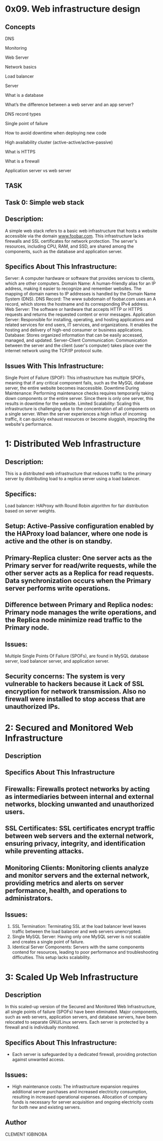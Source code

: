 # 0x09. Web infrastructure design
## Concepts
DNS

Monitoring

Web Server

Network basics

Load balancer

Server

What is a database

What’s the difference between a web server and an app server?

DNS record types

Single point of failure

How to avoid downtime when deploying new code

High availability cluster (active-active/active-passive)

What is HTTPS

What is a firewall

Application server vs web server

## TASK

## Task 0: Simple web stack

## Description:
A simple web stack refers to a basic web infrastructure that hosts a website accessible via the domain www.foobar.com. This infrastructure lacks firewalls and SSL certificates for network protection. The server's resources, including CPU, RAM, and SSD, are shared among the components, such as the database and application server.

## Specifics About This Infrastructure:

Server: A computer hardware or software that provides services to clients, which are other computers.
Domain Name: A human-friendly alias for an IP address, making it easier to recognize and remember websites. The mapping of domain names to IP addresses is handled by the Domain Name System (DNS).
DNS Record: The www subdomain of foobar.com uses an A record, which stores the hostname and its corresponding IPv4 address.
Web Server: The software or hardware that accepts HTTP or HTTPS requests and returns the requested content or error messages.
Application Server: Responsible for installing, operating, and hosting applications and related services for end users, IT services, and organizations. It enables the hosting and delivery of high-end consumer or business applications.
Database: Stores organized information that can be easily accessed, managed, and updated.
Server-Client Communication: Communication between the server and the client (user's computer) takes place over the internet network using the TCP/IP protocol suite.

## Issues With This Infrastructure: 

Single Point of Failure (SPOF): This infrastructure has multiple SPOFs, meaning that if any critical component fails, such as the MySQL database server, the entire website becomes inaccessible.
Downtime During Maintenance: Performing maintenance checks requires temporarily taking down components or the entire server. Since there is only one server, this results in downtime for the website.
Limited Scalability: Scaling this infrastructure is challenging due to the concentration of all components on a single server. When the server experiences a high influx of incoming traffic, it can quickly exhaust resources or become sluggish, impacting the website's performance.

# 1: Distributed Web Infrastructure

## Description:
This is a distributed web infrastructure that reduces traffic to the primary server by distributing load to a replica server using a load balancer.

## Specifics:
Load balancer: HAProxy with Round Robin algorithm for fair distribution based on server weights.

## Setup: Active-Passive configuration enabled by the HAProxy load balancer, where one node is active and the other is on standby.

## Primary-Replica cluster: One server acts as the Primary server for read/write requests, while the other server acts as a Replica for read requests. Data synchronization occurs when the Primary server performs write operations.

## Difference between Primary and Replica nodes: Primary node manages the write operations, and the Replica node minimize read traffic to the Primary node.

## Issues:
Multiple Single Points Of Failure (SPOFs), are found in MySQL database server, load balancer server, and application server.

## Security concerns: The system is very vulnerable to hackers because it Lack of SSL encryption for network transmission. Also no firewall were installed to stop access that are unauthorized IPs.

# 2: Secured and Monitored Web Infrastructure

## Description
## Specifics About This Infrastructure
## Firewalls: Firewalls protect networks by acting as intermediaries between internal and external networks, blocking unwanted and unauthorized users.

## SSL Certificates: SSL certificates encrypt traffic between web servers and the external network, ensuring privacy, integrity, and identification while preventing attacks.

## Monitoring Clients: Monitoring clients analyze and monitor servers and the external network, providing metrics and alerts on server performance, health, and operations to administrators.

## Issues:
1. SSL Termination: Terminating SSL at the load balancer level leaves traffic between the load balancer and web servers unencrypted.
2. Single MySQL Server: Having only one MySQL server is not scalable and creates a single point of failure.
3. Identical Server Components: Servers with the same components contend for resources, leading to poor performance and troubleshooting difficulties. This setup lacks scalability.

# 3: Scaled Up Web Infrastructure

## Description
In this scaled-up version of the Secured and Monitored Web Infrastructure, all single points of failure (SPOFs) have been eliminated. Major components, such as web servers, application servers, and database servers, have been relocated to separate GNU/Linux servers. Each server is protected by a firewall and is individually monitored. 

## Specifics About This Infrastructure:
- Each server is safeguarded by a dedicated firewall, providing protection against unwanted access.
  
## Issues:
- High maintenance costs: The infrastructure expansion requires additional server purchases and increased electricity consumption, resulting in increased operational expenses. Allocation of company funds is necessary for server acquisition and ongoing electricity costs for both new and existing servers.

## Author
CLEMENT IGBINOBA
